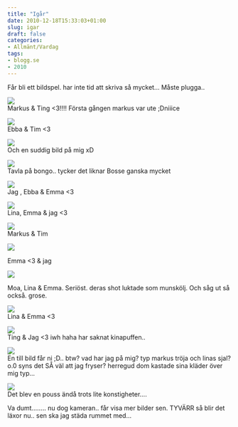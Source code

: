 ```yaml
---
title: "Igår"
date: 2010-12-18T15:33:03+01:00
slug: igar
draft: false
categories:
- Allmänt/Vardag
tags:
- blogg.se
- 2010
---
```

Får bli ett bildspel. har inte tid att skriva så mycket... Måste plugga..  
  
![](/assets/images/blogg.se/dsc00486_122175569.jpg)  
Markus & Ting <3!!!! Första gången markus var ute ;Dniiice  
  
  
![](/assets/images/blogg.se/dsc00487_122175943.jpg)  
Ebba & Tim <3  
  
  
  
![](/assets/images/blogg.se/dsc00488_122176052.jpg)  
Och en suddig bild på mig xD  
  
  
  
![](/assets/images/blogg.se/dsc00490_122176186.jpg)  
Tavla på bongo.. tycker det liknar Bosse ganska mycket  
  
  
![](/assets/images/blogg.se/dsc00496_122176410.jpg)  
Jag , Ebba & Emma <3  
  
  
  
![](/assets/images/blogg.se/dsc00501_122176754.jpg)  
Lina, Emma & jag <3  
  
  
  
![](/assets/images/blogg.se/dsc00507_122176936.jpg)  
Markus & Tim  
  
  
  
  
![](/assets/images/blogg.se/dsc00514_122177304.jpg)  
  
Emma <3 & jag  
  
  
  
  
![](/assets/images/blogg.se/dsc00516_122177433.jpg)  
  
Moa, Lina & Emma. Seriöst. deras shot luktade som munskölj. Och såg ut så också. grose.  
  
  
  
  
![](/assets/images/blogg.se/dsc00517_122177647.jpg)  
Lina & Emma <3  
  
  
  
  
![](/assets/images/blogg.se/dsc00535_122177891.jpg)  
Ting & Jag <3 iwh haha har saknat kinapuffen..  
  
  
  
![](/assets/images/blogg.se/dsc00536_122178129.jpg)  
En till bild får ni ;D.. btw? vad har jag på mig? typ markus tröja och linas sjal? o.0 syns det SÅ väl att jag fryser? herregud dom kastade sina kläder över mig typ...  
  
  
  
![](/assets/images/blogg.se/dsc00544_122178686.jpg)  
Det blev en pouss ändå trots lite konstigheter....  
  
Va dumt........ nu dog kameran.. får visa mer bilder sen. TYVÄRR så blir det läxor nu.. sen ska jag städa rummet med...